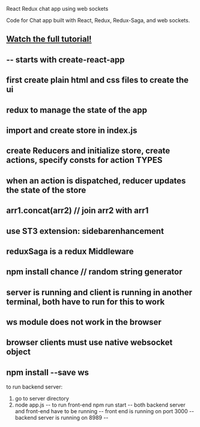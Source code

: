 React Redux chat app using web sockets

Code for Chat app built with React, Redux, Redux-Saga, and web sockets. 

[Watch the full tutorial!](https://youtu.be/x_fHXt9V3zQ)
--
--
starts with create-react-app
--
first create plain html and css files to create the ui
--
redux to manage the state of the app
--
import and create store in index.js
--
create Reducers and initialize store, create actions, specify consts for action TYPES
--
when an action is dispatched, reducer updates the state of the store
--
arr1.concat(arr2) // join arr2 with arr1
--
use ST3 extension: sidebarenhancement
--
reduxSaga is a redux Middleware
--
npm install chance // random string generator
--
server is running and client is running in another terminal, both have to run for this to work
--
ws module does not work in the browser
--
browser clients must use native websocket object
--
npm install --save ws
--
to run backend server:
1. go to server directory
2. node app.js
--
to run front-end
npm run start
--
both backend server and front-end have to be running
--
front end is running on port 3000
--
backend server is running on 8989
--
